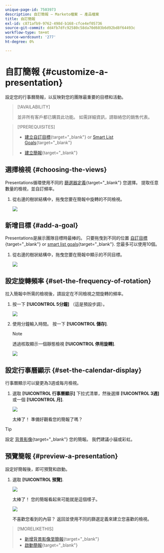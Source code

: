 ```yaml
---
unique-page-id: 7503973
description: 自訂簡報 — Marketo檔案 — 產品檔案
title: 自訂簡報
exl-id: c871afb9-9762-498d-b168-cfce4ef05736
source-git-commit: dd4fb7dfc92580c58da70d603b6d92bd8f64493c
workflow-type: tm+mt
source-wordcount: '277'
ht-degree: 0%

---
```


# 自訂簡報 {#customize-a-presentation}

設定您的行事曆簡報，以反映對您的團隊最重要的目標和活動。

>[!AVAILABILITY]
>
>
>並非所有客戶都已購買此功能。 如需詳細資訊，請聯絡您的銷售代表。

>[!PREREQUISITES]
>
>* [建立自訂目標](/help/marketo/product-docs/core-marketo-concepts/marketing-calendar/calendar-hd/create-a-custom-goal.md){target="_blank"} or [Smart List Goals](/help/marketo/product-docs/core-marketo-concepts/marketing-calendar/calendar-hd/create-a-smart-list-goal.md){target="_blank"}
>
>* [建立簡報](/help/marketo/product-docs/core-marketo-concepts/marketing-calendar/calendar-hd/create-a-presentation.md){target="_blank"}

## 選擇檢視 {#choosing-the-views}

Presentations循環使用不同的 [篩選器定義](/help/marketo/product-docs/core-marketo-concepts/marketing-calendar/working-with-the-calendar/filtering-the-marketing-calendar.md){target="_blank"} 您選擇。 提取任意數量的檢視，並自訂頻率。

1. 從右邊的樹狀結構中，拖曳您要在簡報中旋轉的不同檢視。

   ![](assets/image2015-3-18-13-3a6-3a10.png)

## 新增目標 {#add-a-goal}

Presentations是展示團隊目標時最棒的。 只要拖曳到不同的位置 [自訂目標](/help/marketo/product-docs/core-marketo-concepts/marketing-calendar/calendar-hd/create-a-custom-goal.md){target="_blank"} or [smart list goals](/help/marketo/product-docs/core-marketo-concepts/marketing-calendar/calendar-hd/create-a-smart-list-goal.md){target="_blank"}. 您最多可以使用10個。

1. 從右邊的樹狀結構中，拖曳您要在簡報中顯示的不同目標。

   ![](assets/image2015-3-24-14-3a23-3a26.png)

## 設定旋轉頻率 {#set-the-frequency-of-rotation}

拉入簡報中所需的檢視後，請設定在不同檢視之間旋轉的頻率。

1. 按一下 **[!UICONTROL 5分鐘]** （這是預設步調）。

   ![](assets/image2015-3-18-13-3a17-3a29.png)

1. 使用分鐘輸入時間。 按一下 **[!UICONTROL 儲存]**.

   >[!NOTE]
   >
   >透過核取顯示一個靜態檢視 **[!UICONTROL 停用旋轉]**.

   ![](assets/image2015-3-18-13-3a22-3a18.png)

## 設定行事曆顯示 {#set-the-calendar-display}

行事曆顯示可以變更為3週或每月檢視。

1. 選取 **[!UICONTROL 行事曆顯示]** 下拉式清單，然後選擇 **[!UICONTROL 3週]** 或一個 **[!UICONTROL 月]**.

   ![](assets/image2015-3-18-13-3a27-3a37.png)

   太棒了！ 準備好觀看您的簡報了嗎？

>[!TIP]
>
>設定 [背景影像](/help/marketo/product-docs/core-marketo-concepts/marketing-calendar/calendar-hd/add-a-background-image-to-a-presentation.md){target="_blank"} 您的簡報。 我們建議小貓或彩虹。

## 預覽簡報 {#preview-a-presentation}

設定好簡報後，即可預覽和啟動。

1. 選取 **[!UICONTROL 預覽]**.

   ![](assets/image2015-3-18-13-3a37-3a55.png)

   太棒了！ 您的簡報看起來可能就是這個樣子。

   ![](assets/image2015-3-24-14-3a29-3a29.png)

   不喜歡您看到的內容？ 返回並使用不同的篩選定義來建立您喜歡的檢視。

>[!MORELIKETHIS]
>
>* [新增背景影像至簡報](/help/marketo/product-docs/core-marketo-concepts/marketing-calendar/calendar-hd/add-a-background-image-to-a-presentation.md){target="_blank"}
>* [啟動簡報](/help/marketo/product-docs/core-marketo-concepts/marketing-calendar/calendar-hd/launch-a-presentation.md){target="_blank"}
